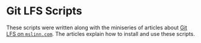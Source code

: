 # Git LFS Scripts

These scripts were written along with the miniseries of articles about
[Git LFS on `mslinn.com`](https://www.mslinn.com/git/5100-git-lfs.html).
The articles explain how to install and use these scripts.
